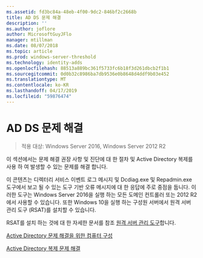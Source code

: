 ```yaml
---
ms.assetid: fd3bc84a-48eb-4f00-9dc2-846bf2c2668b
title: AD DS 문제 해결
description: ''
ms.author: joflore
author: MicrosoftGuyJFlo
manager: mtillman
ms.date: 08/07/2018
ms.topic: article
ms.prod: windows-server-threshold
ms.technology: identity-adds
ms.openlocfilehash: 88513a889bc361f5733fc6b18f3d261dbcb2f1b1
ms.sourcegitcommit: 0d0b32c8986ba7db9536e0b8648d4ddf9b03e452
ms.translationtype: MT
ms.contentlocale: ko-KR
ms.lasthandoff: 04/17/2019
ms.locfileid: "59876474"
---
```

# <a name="ad-ds-troubleshooting"></a>AD DS 문제 해결

>적용 대상: Windows Server 2016, Windows Server 2012 R2

이 섹션에서는 문제 해결 권장 사항 및 진단에 대 한 절차 및 Active Directory 복제를 사용 하 여 발생할 수 있는 문제를 해결 합니다.

이 콘텐츠는 디렉터리 서비스 이벤트 로그 메시지 및 Dcdiag.exe 및 Repadmin.exe 도구에서 보고 될 수 있는 도구 기반 오류 메시지에 대 한 응답에 주로 중점을 둡니다. 이러한 도구는 Windows Server 2016을 실행 하는 모든 도메인 컨트롤러 또는 2012 R2에서 사용할 수 있습니다. 또한 Windows 10을 실행 하는 구성원 서버에서 원격 서버 관리 도구 (RSAT)를 설치할 수 있습니다.

RSAT를 설치 하는 것에 대 한 자세한 문서를 참조 [원격 서버 관리 도구](https://docs.microsoft.com/windows-server/remote/remote-server-administration-tools)합니다.

[Active Directory 문제 해결을 위한 컴퓨터 구성](../manage/troubleshoot/Configuring-a-Computer-for-Troubleshooting.md)

[Active Directory 복제 문제 해결](../manage/troubleshoot/Troubleshooting-Active-Directory-Replication-Problems.md)
